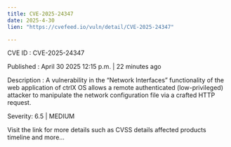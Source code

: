 ```yaml
---
title: CVE-2025-24347
date: 2025-4-30
lien: "https://cvefeed.io/vuln/detail/CVE-2025-24347"

---
```


CVE ID : CVE-2025-24347

Published :  April 30
2025
12:15 p.m. | 22 minutes ago

Description : A vulnerability in the “Network Interfaces” functionality of the web application of ctrlX OS allows a remote authenticated (low-privileged) attacker to manipulate the network configuration file via a crafted HTTP request.

Severity: 6.5 | MEDIUM

Visit the link for more details
such as CVSS details
affected products
timeline
and more...
